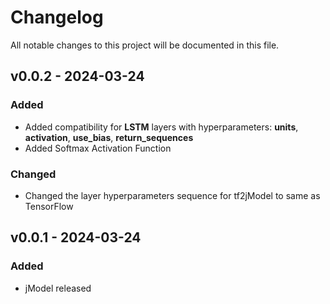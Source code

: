 # Changelog

All notable changes to this project will be documented in this file.

## v0.0.2 - 2024-03-24

### Added
- Added compatibility for **LSTM** layers with hyperparameters: **units**, **activation**, **use_bias**, **return_sequences**
- Added Softmax Activation Function

### Changed
- Changed the layer hyperparameters sequence for tf2jModel to same as TensorFlow

## v0.0.1 - 2024-03-24

### Added

- jModel released